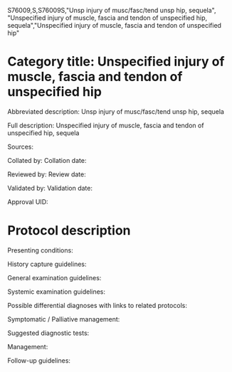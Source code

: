 S76009,S,S76009S,"Unsp injury of musc/fasc/tend unsp hip, sequela", "Unspecified injury of muscle, fascia and tendon of unspecified hip, sequela","Unspecified injury of muscle, fascia and tendon of unspecified hip"
# Category title: Unspecified injury of muscle, fascia and tendon of unspecified hip

Abbreviated description: Unsp injury of musc/fasc/tend unsp hip, sequela

Full description: Unspecified injury of muscle, fascia and tendon of unspecified hip, sequela

Sources:

Collated by:
Collation date:

Reviewed by:
Review date:

Validated by:
Validation date:

Approval UID:

# Protocol description

Presenting conditions:

History capture guidelines:

General examination guidelines:

Systemic examination guidelines:

Possible differential diagnoses with links to related protocols:

Symptomatic / Palliative management:

Suggested diagnostic tests:

Management:

Follow-up guidelines:
